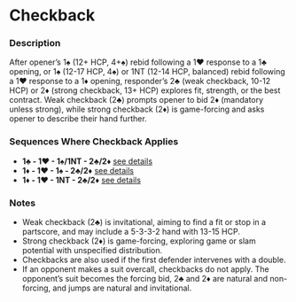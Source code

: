 # Checkback

### Description

After opener’s 1♠ (12+ HCP, 4+♠) rebid following a 1♥ response to a 1♣ opening, or 1♠ (12-17 HCP, 4♠) or 1NT (12-14 HCP, balanced) rebid following a 1♥ response to a 1♦ opening, responder’s 2♣ (weak checkback, 10-12 HCP) or 2♦ (strong checkback, 13+ HCP) explores fit, strength, or the best contract. Weak checkback (2♣) prompts opener to bid 2♦ (mandatory unless strong), while strong checkback (2♦) is game-forcing and asks opener to describe their hand further.

### Sequences Where Checkback Applies
- **1♣ - 1♥ - 1♠/1NT - 2♣/2♦** [see details](../openings/one-club.md#responder-rebids-1c-1h-1s)
- **1♦ - 1♥ - 1♠ - 2♣/2♦** [see details](../openings/one-diamond.md#responder-rebids-1d-1h-1s)
- **1♦ - 1♥ - 1NT - 2♣/2♦** [see details](../openings/one-diamond.md#responder-rebids-1d-1h-1nt)

### Notes
- Weak checkback (2♣) is invitational, aiming to find a fit or stop in a partscore, and may include a 5-3-3-2 hand with 13-15 HCP.
- Strong checkback (2♦) is game-forcing, exploring game or slam potential with unspecified distribution.
- Checkbacks are also used if the first defender intervenes with a double.
- If an opponent makes a suit overcall, checkbacks do not apply. The opponent’s suit becomes the forcing bid, 2♣ and 2♦ are natural and non-forcing, and jumps are natural and invitational.